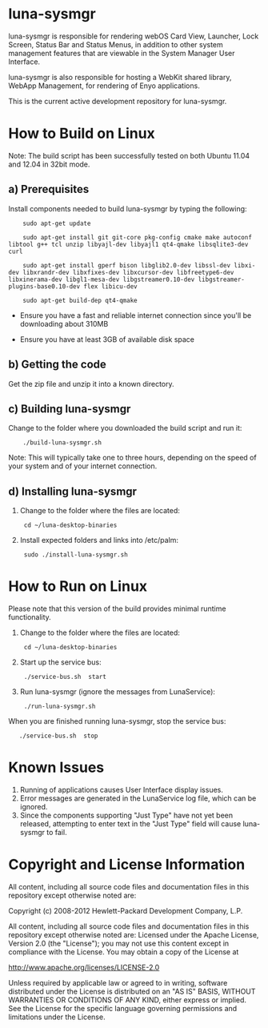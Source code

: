 
luna-sysmgr
============

luna-sysmgr is responsible for rendering webOS Card View, Launcher, Lock Screen, Status Bar and Status Menus, in addition to other system management features that are viewable in the System Manager User Interface.

luna-sysmgr is also responsible for hosting a WebKit shared library, WebApp Management, for rendering of Enyo applications.

This is the current active development repository for luna-sysmgr.


How to Build on Linux
=====================

Note:  The build script has been successfully tested on both Ubuntu 11.04 and 12.04 in 32bit mode.

a) Prerequisites
----------------

Install components needed to build luna-sysmgr by typing the following:

        sudo apt-get update

        sudo apt-get install git git-core pkg-config cmake make autoconf libtool g++ tcl unzip libyajl-dev libyajl1 qt4-qmake libsqlite3-dev curl

        sudo apt-get install gperf bison libglib2.0-dev libssl-dev libxi-dev libxrandr-dev libxfixes-dev libxcursor-dev libfreetype6-dev libxinerama-dev libgl1-mesa-dev libgstreamer0.10-dev libgstreamer-plugins-base0.10-dev flex libicu-dev

        sudo apt-get build-dep qt4-qmake

  * Ensure you have a fast and reliable internet connection since you'll be downloading about 310MB
  
  * Ensure you have at least 3GB of available disk space

b) Getting the code
-------------------

Get the zip file and unzip it into a known directory.
  
c) Building luna-sysmgr
-----------------------
 
Change to the folder where you downloaded the build script and run it:


        ./build-luna-sysmgr.sh

Note: This will typically take one to three hours, depending on the speed of your system and of your internet connection.

d) Installing luna-sysmgr
-------------------------

1) Change to the folder where the files are located:

        cd ~/luna-desktop-binaries

2) Install expected folders and links into /etc/palm:

        sudo ./install-luna-sysmgr.sh

How to Run on Linux
===================

Please note that this version of the build provides minimal runtime functionality.

1) Change to the folder where the files are located:

        cd ~/luna-desktop-binaries

2) Start up the service bus:

        ./service-bus.sh  start

3) Run luna-sysmgr   (ignore the messages from LunaService):

        ./run-luna-sysmgr.sh


When you are finished running luna-sysmgr, stop the service bus:

       ./service-bus.sh  stop

# Known Issues

1) Running of applications causes User Interface display issues.  
2) Error messages are generated in the LunaService log file, which can be ignored.  
3) Since the components supporting "Just Type" have not yet been released, attempting to enter text in the "Just Type" field will cause luna-sysmgr to fail.  

# Copyright and License Information

All content, including all source code files and documentation files in this repository except otherwise noted are: 

 Copyright (c) 2008-2012 Hewlett-Packard Development Company, L.P.

All content, including all source code files and documentation files in this repository except otherwise noted are:
Licensed under the Apache License, Version 2.0 (the "License");
you may not use this content except in compliance with the License.
You may obtain a copy of the License at

http://www.apache.org/licenses/LICENSE-2.0

Unless required by applicable law or agreed to in writing, software
distributed under the License is distributed on an "AS IS" BASIS,
WITHOUT WARRANTIES OR CONDITIONS OF ANY KIND, either express or implied.
See the License for the specific language governing permissions and
limitations under the License.
